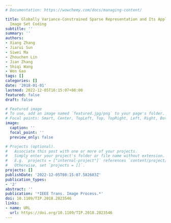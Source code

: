 ```yaml
---
# Documentation: https://wowchemy.com/docs/managing-content/

title: Globally Variance-Constrained Sparse Representation and Its Application in
  Image Set Coding
subtitle: ''
summary: ''
authors:
- Xiang Zhang
- Jiarui Sun
- Siwei Ma
- Zhouchen Lin
- Jian Zhang
- Shiqi Wang
- Wen Gao
tags: []
categories: []
date: '2018-01-01'
lastmod: 2022-12-05T16:15:07+08:00
featured: false
draft: false

# Featured image
# To use, add an image named `featured.jpg/png` to your page's folder.
# Focal points: Smart, Center, TopLeft, Top, TopRight, Left, Right, BottomLeft, Bottom, BottomRight.
image:
  caption: ''
  focal_point: ''
  preview_only: false

# Projects (optional).
#   Associate this post with one or more of your projects.
#   Simply enter your project's folder or file name without extension.
#   E.g. `projects = ["internal-project"]` references `content/project/deep-learning/index.md`.
#   Otherwise, set `projects = []`.
projects: []
publishDate: '2022-12-05T08:15:07.582603Z'
publication_types:
- '2'
abstract: ''
publication: '*IEEE Trans. Image Process.*'
doi: 10.1109/TIP.2018.2823546
links:
- name: URL
  url: https://doi.org/10.1109/TIP.2018.2823546
---
```

